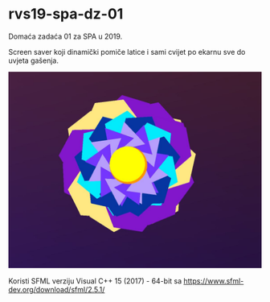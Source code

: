 # rvs19-spa-dz-01
Domaća zadaća 01 za SPA u 2019.


Screen saver koji dinamički pomiče latice i sami cvijet po ekarnu sve do uvjeta gašenja.

<img src="dz1cv.jpg" class="img-responsive" alt=""> </div>

Koristi SFML verziju Visual C++ 15 (2017) - 64-bit sa https://www.sfml-dev.org/download/sfml/2.5.1/
